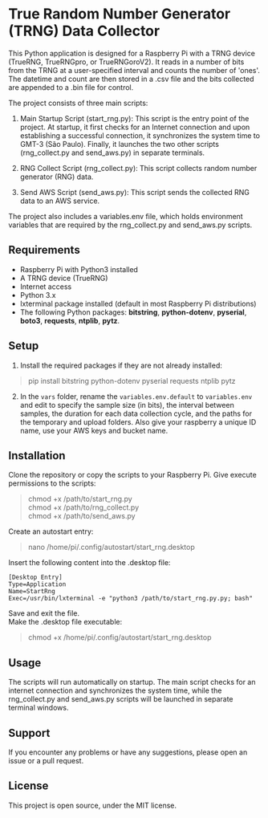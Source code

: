 # True Random Number Generator (TRNG) Data Collector

This Python application is designed for a Raspberry Pi with a TRNG device (TrueRNG, TrueRNGpro, or TrueRNGoroV2). It reads in a number of bits from the TRNG at a user-specified interval and counts the number of 'ones'. The datetime and count are then stored in a .csv file and the bits collected are appended to a .bin file for control.

The project consists of three main scripts:

1. Main Startup Script (start_rng.py): This script is the entry point of the project. At startup, it first checks for an Internet connection and upon establishing a successful connection, it synchronizes the system time to GMT-3 (São Paulo). Finally, it launches the two other scripts (rng_collect.py and send_aws.py) in separate terminals.

2. RNG Collect Script (rng_collect.py): This script collects random number generator (RNG) data.

3. Send AWS Script (send_aws.py): This script sends the collected RNG data to an AWS service.

The project also includes a variables.env file, which holds environment variables that are required by the rng_collect.py and send_aws.py scripts.

## Requirements

- Raspberry Pi with Python3 installed
- A TRNG device (TrueRNG)
- Internet access
- Python 3.x
- lxterminal package installed (default in most Raspberry Pi distributions)
- The following Python packages: **bitstring**, **python-dotenv**, **pyserial**, **boto3**, **requests**, **ntplib**, **pytz**.

## Setup

1. Install the required packages if they are not already installed: 
> pip install bitstring python-dotenv pyserial requests ntplib pytz

2. In the `vars` folder, rename the `variables.env.default` to `variables.env` and edit to specify the sample size (in bits), the interval between samples, the duration for each data collection cycle, and the paths for the temporary and upload folders. Also give your raspberry a unique ID name, use your AWS keys and bucket name. 

## Installation

Clone the repository or copy the scripts to your Raspberry Pi.
Give execute permissions to the scripts:

>chmod +x /path/to/start_rng.py  
>chmod +x /path/to/rng_collect.py  
>chmod +x /path/to/send_aws.py

Create an autostart entry:

> nano /home/pi/.config/autostart/start_rng.desktop

Insert the following content into the .desktop file:

>
    [Desktop Entry]
    Type=Application
    Name=StartRng
    Exec=/usr/bin/lxterminal -e "python3 /path/to/start_rng.py.py; bash"

Save and exit the file.  
Make the .desktop file executable:

>chmod +x /home/pi/.config/autostart/start_rng.desktop

## Usage

The scripts will run automatically on startup. The main script checks for an internet connection and synchronizes the system time, while the rng_collect.py and send_aws.py scripts will be launched in separate terminal windows.

## Support

If you encounter any problems or have any suggestions, please open an issue or a pull request.

## License

This project is open source, under the MIT license.